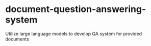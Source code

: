 # document-question-answering-system
Utilize large language models to develop QA system for provided documents 
